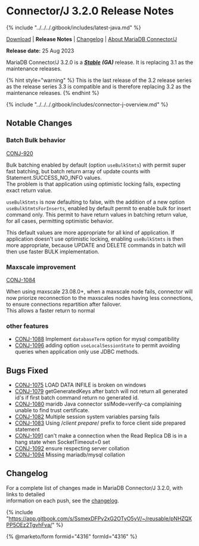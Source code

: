 # Connector/J 3.2.0 Release Notes

{% include "../../../.gitbook/includes/latest-java.md" %}

[Download](https://mariadb.com/downloads/connectors/connectors-data-access/java8-connector) | **Release Notes** | [Changelog](../changelogs/3.2/3.2.0.md) | [About MariaDB Connector/J](https://app.gitbook.com/s/CjGYMsT2MVP4nd3IyW2L/mariadb-connector-j/about-mariadb-connector-j)

**Release date:** 25 Aug 2023

MariaDB Connector/J 3.2.0 is a [_**Stable**_](../../../community-server/about/release-criteria.md) _**(GA)**_ release. It is replacing 3.1 as the maintenance releases.

{% hint style="warning" %}
This is the last release of the 3.2 release series as the release series 3.3 is compatible and is therefore replacing 3.2 as the maintenance releases.
{% endhint %}

{% include "../../../.gitbook/includes/connector-j-overview.md" %}

## Notable Changes

### Batch Bulk behavior

[CONJ-920](https://jira.mariadb.org/browse/CONJ-920)

Bulk batching enabled by default (option `useBulkStmts`) with permit super fast batching, but batch return array of update counts with Statement.SUCCESS\_NO\_INFO values.\
The problem is that application using optimistic locking fails, expecting exact return value.

`useBulkStmts` is now defaulting to false, with the addition of a new option `useBulkStmtsForInserts`, enabled by default permit to enable bulk for insert command only. This permit to have return values in batching return value, for all cases, permitting optimistic behavior.

This default values are more appropriate for all kind of application. If application doesn't use optimistic locking, enabling `useBulkStmts` is then more appropriate, because UPDATE and DELETE commands in batch will then use faster BULK implementation.

### Maxscale improvement

[CONJ-1084](https://jira.mariadb.org/browse/CONJ-1084)

When using maxscale 23.08.0+, when a maxscale node fails, connector will now priorize reconnection to the maxscales nodes having less connections, to ensure connections repartition after failover.\
This allows a faster return to normal

### other features

* [CONJ-1088](https://jira.mariadb.org/browse/CONJ-1088) Implement `databaseTerm` option for mysql compatibility
* [CONJ-1096](https://jira.mariadb.org/browse/CONJ-1096) adding option `useLocalSessionState` to permit avoiding queries when application only use JDBC methods.

## Bugs Fixed

* [CONJ-1075](https://jira.mariadb.org/browse/CONJ-1075) LOAD DATA INFILE is broken on windows
* [CONJ-1079](https://jira.mariadb.org/browse/CONJ-1079) getGeneratedKeys after batch will not return all generated id's if first batch command return no generated id.
* [CONJ-1080](https://jira.mariadb.org/browse/CONJ-1080) maridb Java connector sslMode=verify-ca complaining unable to find trust certificate.
* [CONJ-1082](https://jira.mariadb.org/browse/CONJ-1082) Multiple session system variables parsing fails
* [CONJ-1083](https://jira.mariadb.org/browse/CONJ-1083) Using /_client prepare_/ prefix to force client side prepared statement
* [CONJ-1091](https://jira.mariadb.org/browse/CONJ-1091) can't make a connection when the Read Replica DB is in a hang state when SocketTimeout=0 set
* [CONJ-1092](https://jira.mariadb.org/browse/CONJ-1092) ensure respecting server collation
* [CONJ-1094](https://jira.mariadb.org/browse/CONJ-1094) Missing mariadb/mysql collation

## Changelog

For a complete list of changes made in MariaDB Connector/J 3.2.0, with links to detailed\
information on each push, see the [changelog](../changelogs/3.2/3.2.0.md).

{% include "https://app.gitbook.com/s/SsmexDFPv2xG2OTyO5yV/~/reusable/pNHZQXPP5OEz2TgvhFva/" %}

{% @marketo/form formid="4316" formId="4316" %}
